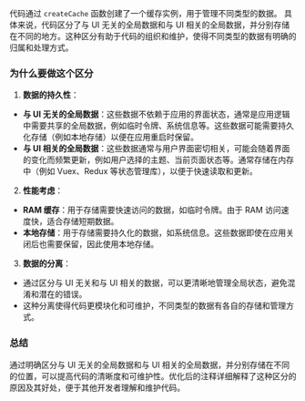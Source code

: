 代码通过 `createCache` 函数创建了一个缓存实例，用于管理不同类型的数据。
具体来说，代码区分了与 UI 无关的全局数据和与 UI 相关的全局数据，并分别存储在不同的地方。这种区分有助于代码的组织和维护，使得不同类型的数据有明确的归属和处理方式。

### 为什么要做这个区分

1. **数据的持久性**：

- **与 UI 无关的全局数据**：这些数据不依赖于应用的界面状态，通常是应用逻辑中需要共享的全局数据，例如临时令牌、系统信息等。这些数据可能需要持久化存储（例如本地存储）以便在应用重启时保留。
- **与 UI 相关的全局数据**：这些数据通常与用户界面密切相关，可能会随着界面的变化而频繁更新，例如用户选择的主题、当前页面状态等。通常存储在内存中（例如 Vuex、Redux 等状态管理库），以便于快速读取和更新。

2. **性能考虑**：

- **RAM 缓存**：用于存储需要快速访问的数据，如临时令牌。由于 RAM 访问速度快，适合存储短期数据。
- **本地存储**：用于存储需要持久化的数据，如系统信息。这些数据即使在应用关闭后也需要保留，因此使用本地存储。

3. **数据的分离**：

- 通过区分与 UI 无关和与 UI 相关的数据，可以更清晰地管理全局状态，避免混淆和潜在的错误。
- 这种分离使得代码更模块化和可维护，不同类型的数据有各自的存储和管理方式。

### 总结

通过明确区分与 UI 无关的全局数据和与 UI 相关的全局数据，并分别存储在不同的位置，可以提高代码的清晰度和可维护性。优化后的注释详细解释了这种区分的原因及其好处，便于其他开发者理解和维护代码。
